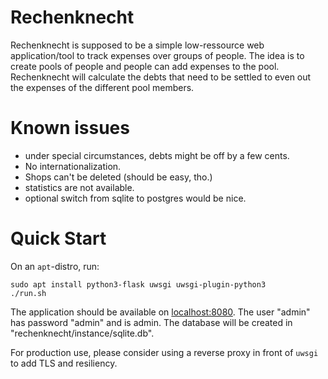 # Rechenknecht
Rechenknecht is supposed to be a simple low-ressource web application/tool to track expenses over groups of people.
The idea is to create pools of people and people can add expenses to the pool. Rechenknecht will calculate the debts that need to be settled to even out the expenses of the different pool members.

# Known issues

- under special circumstances, debts might be off by a few cents.
- No internationalization.
- Shops can't be deleted (should be easy, tho.)
- statistics are not available.
- optional switch from sqlite to postgres would be nice.


# Quick Start
On an `apt`-distro, run:
```
sudo apt install python3-flask uwsgi uwsgi-plugin-python3
./run.sh
```

The application should be available on <a href="http://localhost:8080">localhost:8080</a>. The user "admin" has password "admin" and is admin. The database will be created in "rechenknecht/instance/sqlite.db".

For production use, please consider using a reverse proxy in front of `uwsgi` to add TLS and resiliency.
